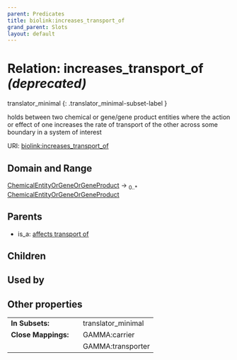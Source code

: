 ```yaml
---
parent: Predicates
title: biolink:increases_transport_of
grand_parent: Slots
layout: default
---
```


# Relation: increases_transport_of _(deprecated)_

translator_minimal
{: .translator_minimal-subset-label }


holds between two chemical or gene/gene product entities  where the action or effect of one increases the rate of transport of the other across some boundary in a system of interest

URI: [biolink:increases_transport_of](https://w3id.org/biolink/vocab/increases_transport_of)

## Domain and Range

[ChemicalEntityOrGeneOrGeneProduct](ChemicalEntityOrGeneOrGeneProduct.md) ->  <sub>0..\*</sub> [ChemicalEntityOrGeneOrGeneProduct](ChemicalEntityOrGeneOrGeneProduct.md)

## Parents

 *  is_a: [affects transport of](affects_transport_of.md)

## Children


## Used by


## Other properties

|  |  |  |
| --- | --- | --- |
| **In Subsets:** | | translator_minimal |
| **Close Mappings:** | | GAMMA:carrier |
|  | | GAMMA:transporter |

